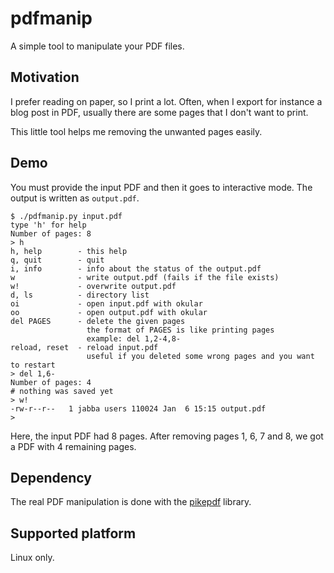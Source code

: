 pdfmanip
========

A simple tool to manipulate your PDF files.

Motivation
----------

I prefer reading on paper, so I print a lot. Often, when
I export for instance a blog post in PDF, usually there are
some pages that I don't want to print.

This little tool helps me removing the unwanted pages easily.

Demo
----

You must provide the input PDF and then it goes to interactive mode.
The output is written as `output.pdf`.

```
$ ./pdfmanip.py input.pdf
type 'h' for help
Number of pages: 8
> h
h, help        - this help
q, quit        - quit
i, info        - info about the status of the output.pdf
w              - write output.pdf (fails if the file exists)
w!             - overwrite output.pdf
d, ls          - directory list
oi             - open input.pdf with okular
oo             - open output.pdf with okular
del PAGES      - delete the given pages
                 the format of PAGES is like printing pages
                 example: del 1,2-4,8-
reload, reset  - reload input.pdf
                 useful if you deleted some wrong pages and you want to restart
> del 1,6-
Number of pages: 4
# nothing was saved yet
> w!
-rw-r--r--   1 jabba users 110024 Jan  6 15:15 output.pdf
>
```

Here, the input PDF had 8 pages. After removing pages 1, 6, 7 and 8, we
got a PDF with 4 remaining pages.

Dependency
----------

The real PDF manipulation is done with the [pikepdf](https://github.com/pikepdf/pikepdf)
library.

Supported platform
------------------

Linux only.
